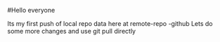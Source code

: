 #Hello everyone

Its my first push of local repo data here at remote-repo -github
Lets do some more changes and use git pull directly
